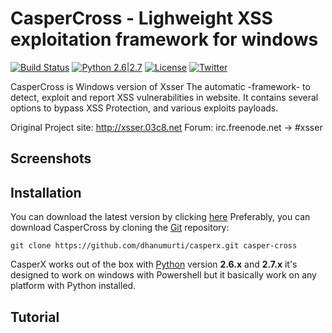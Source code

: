 # CasperCross - Lighweight XSS exploitation framework for windows

[![Build Status](https://api.travis-ci.org/sqlmapproject/sqlmap.svg?branch=master)](https://api.travis-ci.org/sqlmapproject/sqlmap) [![Python 2.6|2.7](https://img.shields.io/badge/python-2.6|2.7-yellow.svg)](https://www.python.org/) [![License](https://img.shields.io/badge/license-GPLv2-red.svg)](https://raw.githubusercontent.com/sqlmapproject/sqlmap/master/doc/COPYING) [![Twitter](https://img.shields.io/badge/twitter-@sqlmap-blue.svg)](https://twitter.com/casperspy)

CasperCross is Windows version of Xsser The automatic -framework- to detect, exploit and report XSS vulnerabilities
in website. It contains several options to bypass XSS Protection, and various exploits payloads.

Original Project site: http://xsser.03c8.net
Forum: irc.freenode.net -> #xsser

Screenshots
----


Installation
----

You can download the latest version by clicking [here](https://github.com/dhanumurti/casperx/tarball/master)
Preferably, you can download CasperCross by cloning the [Git](https://github.com/dhanumurti/casperx) repository:

    git clone https://github.com/dhanumurti/casperx.git casper-cross

CasperX works out of the box with [Python](http://www.python.org/download/) version **2.6.x** and **2.7.x**
it's designed to work on windows with Powershell but it basically work on any platform with Python installed.

Tutorial
----
